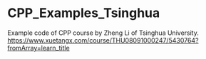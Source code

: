 # CPP_Examples_Tsinghua
Example code of CPP course by Zheng Li of Tsinghua University.
https://www.xuetangx.com/course/THU08091000247/5430764?fromArray=learn_title
